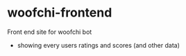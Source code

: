 # woofchi-frontend
Front end site for woofchi bot
- showing every users ratings and scores (and other data)
